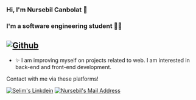 
### Hi, I'm Nursebil Canbolat 👋

### I'm a software engineering student :man_technologist:

## [![Github](https://img.shields.io/github/followers/nursebilcanb?label=Follow&style=social)](https://github.com/nursebilcanb)


- ✨ I am improving myself on projects related to web. I am interested in back-end and front-end development.

Contact with me via these platforms!

  <a href="https://www.linkedin.com/in/nursebil-canbolat-324607208/" target="_blank" rel="nofollow"><img alt="Selim's Linkdein" src="https://img.shields.io/badge/LinkedIn-0077B5?style=for-the-badge&logo=linkedin&logoColor=white" /></a>
  <a href="mailto:nursebiltw@gmail.com" target="_blank" rel="nofollow"><img alt="Nursebil's Mail Address" src="https://img.shields.io/badge/Gmail-D14836?style=for-the-badge&logo=gmail&logoColor=white" /></a>




<!--
**nursebilcanb/nursebilcanb** is a ✨ _special_ ✨ repository because its `README.md` (this file) appears on your GitHub profile.

Here are some ideas to get you started:

- 🔭 I’m currently working on ...
- 🌱 I’m currently learning ...
- 👯 I’m looking to collaborate on ...
- 🤔 I’m looking for help with ...
- 💬 Ask me about ...
- 📫 How to reach me: ...
- 😄 Pronouns: ...
- ⚡ Fun fact: ...
-->
